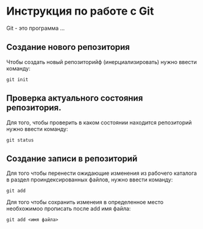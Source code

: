 # Инструкция по работе с Git

Git  - это программа ...

## Создание нового репозитория

Чтобы создать новый репозиторийф (инерциализировать) нужно ввести команду:

    git init

  ## Проверка актуального состояния репозитория.

  Для того, чтобы проверить в каком состоянии находится репозиторий нужно ввести команду:

    git status

## Создание записи в репозиторий

Для того чтобы перенести ожидающие изменения из рабочего каталога в раздел проиндексированных файлов, нужно ввести команду:

    git add

Для того чтобы сохранить изменеия в определенное место необхожимоо прописать после add имя файла:

    
    git add <имя файла>

